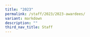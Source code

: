 ```yaml
---
title: "2023"
permalink: /staff/2023/2023-awardees/
variant: markdown
description: ""
third_nav_title: Staff
---
```

